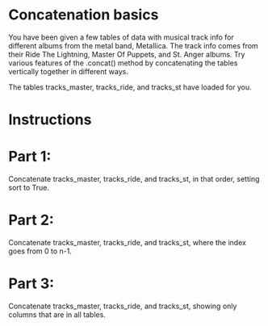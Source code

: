 # Concatenation basics
You have been given a few tables of data with musical track info for different albums from the metal band, Metallica. The track info comes from their Ride The Lightning, Master Of Puppets, and St. Anger albums. Try various features of the .concat() method by concatenating the tables vertically together in different ways.

The tables tracks_master, tracks_ride, and tracks_st have loaded for you.

# Instructions

# Part 1:
Concatenate tracks_master, tracks_ride, and tracks_st, in that order, setting sort to True.

# Part 2:
Concatenate tracks_master, tracks_ride, and tracks_st, where the index goes from 0 to n-1.

# Part 3:
Concatenate tracks_master, tracks_ride, and tracks_st, showing only columns that are in all tables.
